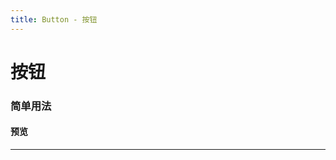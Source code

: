 ```yaml
---
title: Button - 按钮
---
```

# 按钮
### 简单用法
#### 预览
<hr><br>
<ClientOnly>
  <button-demo></button-demo>
</ClientOnly>